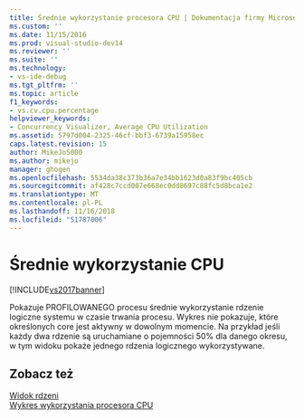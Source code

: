 ```yaml
---
title: Średnie wykorzystanie procesora CPU | Dokumentacja firmy Microsoft
ms.custom: ''
ms.date: 11/15/2016
ms.prod: visual-studio-dev14
ms.reviewer: ''
ms.suite: ''
ms.technology:
- vs-ide-debug
ms.tgt_pltfrm: ''
ms.topic: article
f1_keywords:
- vs.cv.cpu.percentage
helpviewer_keywords:
- Concurrency Visualizer, Average CPU Utilization
ms.assetid: 5797d004-2325-46cf-bbf3-6739a15958ec
caps.latest.revision: 15
author: MikeJo5000
ms.author: mikejo
manager: ghogen
ms.openlocfilehash: 5534da38c373b36a7e34bb1623d0a83f9bc405cb
ms.sourcegitcommit: af428c7ccd007e668ec0dd8697c88fc5d8bca1e2
ms.translationtype: MT
ms.contentlocale: pl-PL
ms.lasthandoff: 11/16/2018
ms.locfileid: "51787006"
---
```

# <a name="average-cpu-utilization"></a>Średnie wykorzystanie CPU
[!INCLUDE[vs2017banner](../includes/vs2017banner.md)]

Pokazuje PROFILOWANEGO procesu średnie wykorzystanie rdzenie logiczne systemu w czasie trwania procesu. Wykres nie pokazuje, które określonych core jest aktywny w dowolnym momencie. Na przykład jeśli każdy dwa rdzenie są uruchamiane o pojemności 50% dla danego okresu, w tym widoku pokaże jednego rdzenia logicznego wykorzystywane.  
  
## <a name="see-also"></a>Zobacz też  
 [Widok rdzeni](../profiling/cores-view.md)   
 [Wykres wykorzystania procesora CPU](../profiling/cpu-utilization-graph.md)



